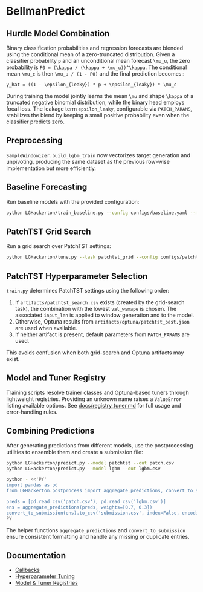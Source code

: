 # BellmanPredict

## Hurdle Model Combination

Binary classification probabilities and regression forecasts are blended using
the conditional mean of a zero-truncated distribution. Given a classifier
probability ``p`` and an unconditional mean forecast ``\mu_u``, the zero
probability is ``P0 = (\kappa / (\kappa + \mu_u))^\kappa``. The conditional
mean ``\mu_c`` is then ``\mu_u / (1 - P0)`` and the final prediction becomes::

    y_hat = ((1 - \epsilon_{leaky}) * p + \epsilon_{leaky}) * \mu_c

During training the model jointly learns the mean ``\mu`` and shape ``\kappa``
of a truncated negative binomial distribution, while the binary head employs
focal loss. The leakage term ``epsilon_leaky``, configurable via ``PATCH_PARAMS``,
stabilizes the blend by keeping a small positive probability even when the
classifier predicts zero.

## Preprocessing

`SampleWindowizer.build_lgbm_train` now vectorizes target generation and
unpivoting, producing the same dataset as the previous row-wise
implementation but more efficiently.

## Baseline Forecasting

Run baseline models with the provided configuration:

```bash
python LGHackerton/train_baseline.py --config configs/baseline.yaml --model naive
```

## PatchTST Grid Search

Run a grid search over PatchTST settings:

```bash
python LGHackerton/tune.py --task patchtst_grid --config configs/patchtst.yaml
```

## PatchTST Hyperparameter Selection

`train.py` determines PatchTST settings using the following order:

1. If `artifacts/patchtst_search.csv` exists (created by the grid-search task),
   the combination with the lowest `val_wsmape` is chosen. The associated
   `input_len` is applied to window generation and to the model.
2. Otherwise, Optuna results from `artifacts/optuna/patchtst_best.json` are
   used when available.
3. If neither artifact is present, default parameters from `PATCH_PARAMS` are
   used.

This avoids confusion when both grid-search and Optuna artifacts may exist.

## Model and Tuner Registry

Training scripts resolve trainer classes and Optuna-based tuners through
lightweight registries. Providing an unknown name raises a `ValueError` listing
available options. See [docs/registry_tuner.md](docs/registry_tuner.md) for full
usage and error-handling rules.

## Combining Predictions

After generating predictions from different models, use the postprocessing
utilities to ensemble them and create a submission file:

```bash
python LGHackerton/predict.py --model patchtst --out patch.csv
python LGHackerton/predict.py --model lgbm --out lgbm.csv

python - <<'PY'
import pandas as pd
from LGHackerton.postprocess import aggregate_predictions, convert_to_submission

preds = [pd.read_csv('patch.csv'), pd.read_csv('lgbm.csv')]
ens = aggregate_predictions(preds, weights=[0.7, 0.3])
convert_to_submission(ens).to_csv('submission.csv', index=False, encoding='utf-8-sig')
PY
```

The helper functions `aggregate_predictions` and `convert_to_submission` ensure
consistent formatting and handle any missing or duplicate entries.

## Documentation

- [Callbacks](docs/callbacks.md)
- [Hyperparameter Tuning](docs/tuning.md)
- [Model & Tuner Registries](docs/registry_tuner.md)

